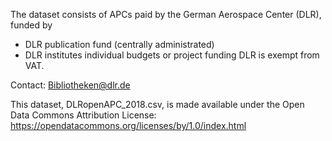 The dataset consists of APCs paid by the German Aerospace Center (DLR), funded by
- DLR publication fund (centrally administrated)
- DLR institutes individual budgets or project funding
DLR is exempt from VAT.

Contact: Bibliotheken@dlr.de

This dataset, DLRopenAPC_2018.csv, is made available under the Open Data Commons Attribution License: https://opendatacommons.org/licenses/by/1.0/index.html
